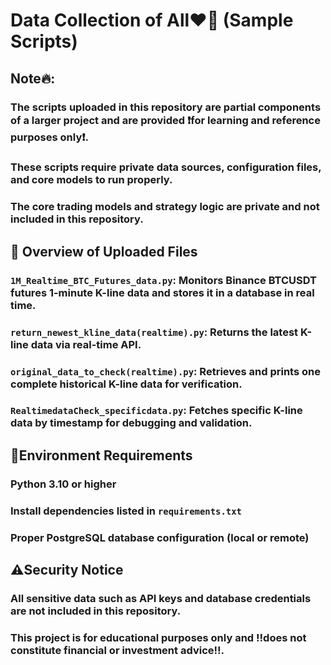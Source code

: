 # Data Collection of All❤️‍🔥 (Sample Scripts)  

## Note🔥:   

### The scripts uploaded in this repository are partial components of a larger project and are provided **❗️for learning and reference purposes only❗️**.   

### These scripts require private data sources, configuration files, and core models to run properly.  

### The core trading models and strategy logic are private and not included in this repository.  

## 👀 Overview of Uploaded Files  

### `1M_Realtime_BTC_Futures_data.py`: Monitors Binance BTCUSDT futures 1-minute K-line data and stores it in a database in real time.   

### `return_newest_kline_data(realtime).py`: Returns the latest K-line data via real-time API.    

### `original_data_to_check(realtime).py`: Retrieves and prints one complete historical K-line data for verification.  

### `RealtimedataCheck_specificdata.py`: Fetches specific K-line data by timestamp for debugging and validation.  


## 👾Environment Requirements  

### Python 3.10 or higher  

### Install dependencies listed in `requirements.txt`   

### Proper PostgreSQL database configuration (local or remote)

## ⚠️Security Notice  

### All sensitive data such as API keys and database credentials are **not included** in this repository.  

### This project is for educational purposes only and **‼️does not constitute financial or investment advice‼️**.
